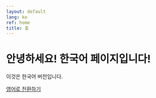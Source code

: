 ```yaml
---
layout: default
lang: ko
ref: home
title: 홈
---
```


# 안녕하세요! 한국어 페이지입니다!

이것은 한국어 버전입니다.

[영어로 전환하기](/) 